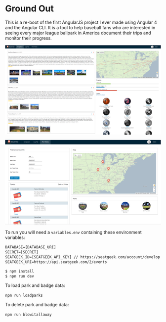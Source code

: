 # Ground Out
This is a re-boot of the first AngularJS project I ever made using Angular 4 and the Angular CLI. It is a tool to help baseball fans who are interested in seeing every major league ballpark in America document their trips and monitor their progress.

![ScreenShot](screenshot1.png "Screenshot 1")

![ScreenShot](screenshot2.png "Screenshot 2")

To run you will need a `variables.env` containing these environment variables:
```
DATABASE=[DATABASE_URI]
SECRET=[SECRET]
SEATGEEK_ID=[SEATGEEK_API_KEY] // https://seatgeek.com/account/develop
SEATGEEK_URI=https://api.seatgeek.com/2/events
```

```
$ npm install
$ npn run dev
```

To load park and badge data:

`
npm run loadparks
`

To delete park and badge data:

`npm run blowitallaway`
